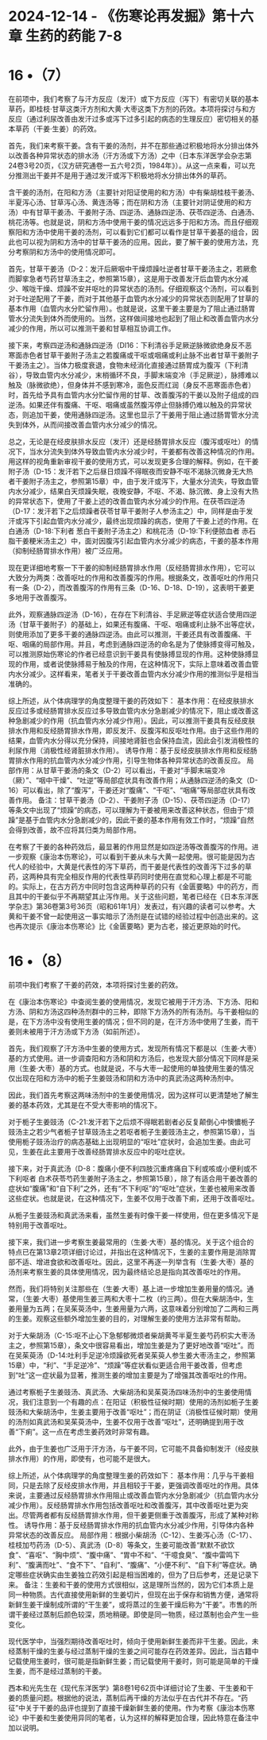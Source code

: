 # 2024-12-14 - 《伤寒论再发掘》第十六章 生药的药能 7-8

# **16 •（7）**

在前项中，我们考察了与汗方反应（发汗）或下方反应（泻下）有密切关联的基本草药，即桂枝·甘草这类汗方剂和大黄·大枣这类下方剂的药效。本项将探讨与和方反应（通过利尿改善由发汗过多或泻下过多引起的病态的生理反应）密切相关的基本草药（干姜·生姜）的药效。

首先，我们来考察干姜。含有干姜的汤剂，并不在那些通过积极地将水分排出体外以改善各种异常状态的排水汤（汗方汤或下方汤）之中（日本东洋医学会杂志第24卷3号20页，《汉方研究通卷一五六号2页，1984年》）。从这一点来看，可以充分推测出干姜并不是用于通过发汗或泻下积极地将水分排出体外的草药。

含干姜的汤剂，在阳和方汤（主要针对阳证使用的和方汤）中有柴胡桂枝干姜汤、半夏泻心汤、甘草泻心汤、黄连汤等；而在阴和方汤（主要针对阴证使用的和方汤）中有甘草干姜汤、干姜附子汤、四逆汤、通脉四逆汤、茯苓四逆汤、白通汤、桃花汤等。也就是说，阴和方汤中使用干姜的情况远远多于阳和方汤。而且仔细观察阳和方汤中使用干姜的汤剂，可以看到它们都可以看作是甘草干姜基的组合，因此也可以视为阴和方汤中的甘草干姜汤的应用。因此，要了解干姜的使用方法，充分考察阴和方汤中的使用情况即可。

首先，甘草干姜汤（D-2：发汗后厥咽中干燥烦躁吐逆者甘草干姜汤主之，若厥愈而脚挛急者芍药甘草汤主之，参照第15章），这是用于改善发汗后血管内水分减少、喉咙干燥、烦躁不安并呕吐的异常状态的汤剂。仔细观察这个汤剂，可以看到对于吐逆配用了干姜，而对于其他基于血管内水分减少的异常状态则配用了甘草的基本作用（血管内水分贮留作用）。也就是说，这里干姜主要是为了阻止通过肠胃管水分流失到体外而使用的。当然，这样做间接地也起到了阻止和改善血管内水分减少的作用，所以可以推测干姜和甘草相互协调工作。

接下来，考察四逆汤和通脉四逆汤（DI16：下利清谷手足厥逆脉微欲绝身反不恶寒面赤色者甘草干姜附子汤主之若腹痛或干呕或咽痛或利止脉不出者甘草干姜附子干姜汤主之）。当体力极度衰退，食物未经消化直接通过肠胃成为腹泻（下利清谷），导致血管内水分减少，末梢循环不良，手脚末端变冷（手足厥逆），脉搏难以触及（脉微欲绝），但身体并不感到寒冷，面色反而红润（身反不恶寒面赤色者）时，首先给予具有血管内水分贮留作用的甘草、改善腹泻的干姜以及附子组成的四逆汤。如果还伴有腹痛、干呕、咽痛或虽然腹泻停止但脉搏仍难以触及的异常状态，则追加干姜，使用通脉四逆汤。这里也显示了干姜用于阻止通过肠胃管水分流失到体外，从而间接改善血管内水分减少的情况。

总之，无论是在经皮肤排水反应（发汗）还是经肠胃排水反应（腹泻或呕吐）的情况下，当水分流失到体外导致血管内水分减少时，干姜都有改善这种情况的作用。用这样的视角重新审视干姜的使用方式，可以发现更多合理的解释。例如，在干姜附子汤（D-15：发汗若下之后昼日烦躁不得眠夜而安静不呕不渴脉沉微身无大热者干姜附子汤主之，参照第15章）中，由于发汗或泻下，大量水分流失，导致血管内水分减少，结果白天烦躁失眠，夜晚安静，不呕、不渴、脉沉微、身上没有大热的异常状态下，使用了干姜上述的改善血管内水分减少的作用。在茯苓四逆汤（D-17：发汗若下之后烦躁者茯苓甘草干姜附子人参汤主之）中，同样是由于发汗或泻下引起血管内水分减少，最终出现烦躁的病态，使用了干姜上述的作用。在白通汤（D-18:下利者 葱白干姜附子汤主之）和桃花汤（D-19:下利便脓血者 赤石脂干姜粳米汤主之）中，面对因腹泻引起血管内水分减少的病态，干姜的基本作用（抑制经肠胃排水作用）被广泛应用。

现在更详细地考察一下干姜的抑制经肠胃排水作用（反经肠胃排水作用），它可以大致分为两类：改善呕吐的作用和改善腹泻的作用。根据条文，改善呕吐的作用只有一条（D-2），而改善腹泻的作用有三条（D-16、D-18、D-19），这表明干姜更多地用于改善腹泻。

此外，观察通脉四逆汤（D-16），在存在下利清谷、手足厥逆等症状适合使用四逆汤（甘草干姜附子）的基础上，如果还有腹痛、干呕、咽痛或利止脉不出等症状，则使用添加了更多干姜的通脉四逆汤。由此可以推测，干姜还具有改善腹痛、干呕、咽痛的局部作用。并且，考虑到通脉四逆汤的命名是为了使脉搏变得可触及，可以推测原始伤寒论的作者已经意识到干姜具有使脉搏显现的作用。这种使脉搏显现的作用，或者说使脉搏易于触及的作用，在这种情况下，实际上意味着改善血管内水分减少。这样看来，笔者关于干姜改善血管内水分减少作用的推测似乎是相当准确的。

综上所述，从个体病理学的角度整理干姜的药效如下： 基本作用：在经皮肤排水反应过多或经肠胃排水反应过多导致血管内水分急剧减少的情况下，阻止或改善这种急剧减少的作用（抗血管内水分减少作用）。因此，可以推测干姜具有反经皮肤排水作用和反经肠胃排水作用，即反发汗、反腹泻和反呕吐作用。由于这些作用的结果，血管内水分得以充分保持，间接地肾脏也会保持血流，因此会引发消极性的利尿作用（消极性经肾脏排水作用）。 诱导作用：基于反经皮肤排水作用和反经肠胃排水作用的抗血管内水分减少作用，引导生物体各种异常状态的改善反应。 局部作用：从甘草干姜汤的条文（D-2）可以看出，干姜对“手脚末端变冷（厥）”、“咽中干燥”、“吐逆”等局部症状具有改善作用；从通脉四逆汤的条文（D-16）可以看出，除了“腹泻”，干姜还对“腹痛”、“干呕”、“咽痛”等局部症状具有改善作用。 备注：甘草干姜汤（D-2）、干姜附子汤（D-15）、茯苓四逆汤（D-17）等条文中出现了“烦躁”的病态，可以理解为干姜被用来改善这种状态，但由于“烦躁”是基于血管内水分急剧减少的，因此干姜的基本作用有效工作时，“烦躁”自然会得到改善，故不应将其归类为局部作用。

在考察了干姜的各种药效后，最显著的作用显然是如四逆汤等改善腹泻的作用。进一步观察《康治本伤寒论》，可以看到干姜从未与大黄一起使用。很可能是因为古代人的经验中，大黄是代表性的泻下草药，而干姜是代表性的改善泻下过多的草药，这两种具有完全相反作用的代表性草药同时使用在直觉和心理上都是不可能的。实际上，在古方药方中同时包含这两种草药的只有《金匮要略》中的药方，而且其中的干姜似乎不再期望其止泻作用。关于这些问题，笔者已经在《日本东洋医学杂志》第36卷第3号36页（昭和61年1月）发表过，有兴趣的读者可以参考。大黄和干姜不曾一起使用这一事实暗示了汤剂是在试错的经验过程中创造出来的。这也再次提示《康治本伤寒论》比《金匮要略》更为古老，接近更原始的时代。

# **16 •（8）**

前项中我们考察了干姜的药效，本项将探讨生姜的药效。

在《康治本伤寒论》中查阅生姜的使用情况，发现它被用于汗方汤、下方汤、阳和方汤、阴和方汤这四种汤剂群中的三种，即除下方汤外的所有汤剂。与干姜相似的是，在下方汤中没有使用生姜的情况；但不同的是，在汗方汤中使用了生姜，而干姜则未被用于汗方汤或下方汤（如前所述）。

首先，我们观察了汗方汤中生姜的使用方式，发现所有情况下都是以（生姜·大枣）基的方式使用。进一步调查阳和方汤和阴和方汤后，也发现大部分情况下同样是采用（生姜·大枣）基的方式。也就是说，不与大枣一起使用的单独使用生姜的情况仅出现在阳和方汤中的栀子生姜豉汤和阴和方汤中的真武汤这两种汤剂中。

因此，我们首先考察这两味汤剂中的生姜使用情况，因为这样可以更清楚地了解生姜的基本药效，尤其是在不受大枣影响的情况下。

对于栀子生姜豉汤（C-21:发汗若下之后烦不得眠若剧者必反复颠倒心中懊憹栀子豉汤主之若少气者栀子甘草豉汤主之若呕者栀子生姜豉汤主之，参照第15章），当使用栀子豉汤治疗的病态基础上出现明显的“呕吐”症状时，会追加生姜。由此可见，生姜在此主要用于改善经肠胃排水反应中的呕吐症状。

接下来，对于真武汤（D-8：腹痛小便不利四肢沉重疼痛自下利或咳或小便利或不下利呕者 白术茯苓芍药生姜附子汤主之，参照第15章），除了有适合用干姜改善的症状如“腹痛”和“自下利”之外，还有“不下利呕”的“呕吐”症状，生姜也被用来改善这些症状。也就是说，在这种情况下，生姜不仅用于改善下痢，还用于改善呕吐。

从栀子生姜豉汤和真武汤来看，虽然生姜有时像干姜一样使用，但在更多情况下是特别用于改善呕吐。

接下来，我们进一步考察生姜最常用的（生姜·大枣）基的情况。关于这个组合的特点已在第13章2项详细讨论过，并指出在这种情况下，生姜的主要作用是消除胃部不适、增进食欲和改善呕吐。因此，这里不再逐一列举含有（生姜·大枣）基的汤剂来考察生姜的具体使用情况，因为最终结论总是指向其改善呕吐的作用。

然而，我们将特别关注那些在（生姜·大枣）基上进一步增加生姜用量的情况。通常，（生姜·大枣）基使用生姜三两和大枣十二枚（约三两）。但在大柴胡汤中，生姜用量为五两；在吴茱萸汤中，生姜用量为六两，这意味着分别增加了二两和三两的生姜。观察这些额外增加生姜的目的，对理解生姜的使用方法非常有帮助。

对于大柴胡汤（C-15:呕不止心下急郁郁微烦者柴胡黄芩半夏生姜芍药枳实大枣汤主之，参照第15章），条文中很容易看出，增加生姜是为了更好地改善“呕吐”。而在吴茱萸汤（D-14:吐利手足逆冷烦躁欲死者吴茱萸人参生姜大枣汤主之，参照第15章）中，“利”、“手足逆冷”、“烦躁”等症状看似更适合用干姜改善，但考虑到“吐”这一症状最为显著，推测生姜的增加主要是为了增强其改善呕吐的作用。

通过考察栀子生姜豉汤、真武汤、大柴胡汤和吴茱萸汤四味汤剂中的生姜使用情况，我们注意到一个有趣的点：在阳证（积极性征候时期）使用的汤剂如栀子生姜豉汤和大柴胡汤中，生姜主要用于改善“呕吐”；而在阴证（消极性征候时期）使用的汤剂如真武汤和吴茱萸汤中，生姜不仅用于改善“呕吐”，还明确提到用于改善“下痢”。这一点在考虑生姜药效时非常有趣。

此外，由于生姜也广泛用于汗方汤，与干姜不同，它可能不具备抑制发汗（经皮肤排水作用）的作用，即使有，也可能不是很大。

综上所述，从个体病理学的角度整理生姜的药效如下： 基本作用：几乎与干姜相同，只是去除了反经皮排水作用，并且相较于干姜，更强调改善呕吐的作用。具体来说，主要通过反经肠胃排水作用阻止或改善血管内水分急剧减少（抗血管内水分减少作用）。反经肠胃排水作用包括改善呕吐和改善腹泻，其中改善呕吐更为突出。尽管两者都有反经肠胃排水作用，但干姜更侧重于改善腹泻，形成了某种对称性。 诱导作用：基于反经肠胃排水作用的抗血管内水分减少作用，引导体内各种异常状态的改善反应。 局部作用：根据小柴胡汤（C-12）、生姜泻心汤（C-17）、桂枝加芍药汤（D-5）、真武汤（D-8）等条文，生姜可能改善“默默不欲饮食”、“喜呕”、“胸中烦”、“腹中痛”、“胃中不和”、“干噫食臭”、“腹中雷鸣下利”、“腹满而吐”、“食不下”、“自利”、“腹痛”、“小便不利”、“自下利”等症状。确定哪些症状确实由生姜独立药效引起是相当困难的，但为了日后参考，还是记录下来。 备注：生姜和干姜的使用方式很相似，这是理所当然的，因为它们本质上是同一种物质。古代直接使用新鲜的生姜切片，但现在出于保存和销售方便，通常将新鲜生姜干燥制成所谓的“干生姜”，或将蒸过的生姜干燥后称为“干姜”。市售的所谓干姜经过蒸制后颜色较深，质地稍硬。即使是同一物质，经过蒸制也会产生一些变化。

现代医学中，当强烈期待改善呕吐时，倾向于使用新鲜生姜而非干生姜。因此，未经蒸制干燥的生姜与经过蒸制干燥的生姜之间可能存在药效差异。因此，当古籍中记载使用生姜时，很可能是指新鲜生姜；而记载使用干姜时，则可能是简单的干燥生姜，而不是经过蒸制的干姜。

西本和光先生在《现代东洋医学》第8卷1号62页中详细讨论了生姜、干生姜和干姜的质量问题。根据他的说法，蒸制后再干燥的方法似乎在古代并不存在。“药征”中关于干姜的品评也提到了直接干燥新鲜生姜的使用。作为考察《康治本伤寒论》中干姜和生姜使用异同的笔者，认为这样的解释更加合理，因此特意在备注中加以说明。
